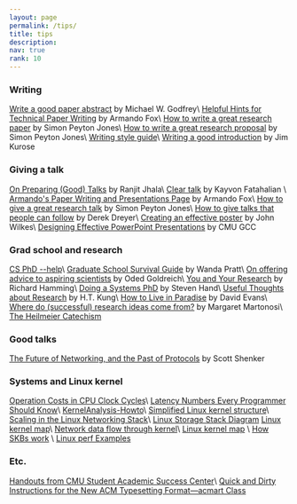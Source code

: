 ```yaml
---
layout: page
permalink: /tips/
title: tips
description:  
nav: true
rank: 10 
---
```


### Writing
<a href="https://plg.uwaterloo.ca/~migod/research/beckOOPSLA.html" target="_blank">Write a good paper abstract</a> by Michael W. Godfrey\\
<a href="https://daehyeok.kim/assets/tips/helpful_hints_writing.pdf" target="_blank">Helpful Hints for Technical Paper Writing</a> by Armando Fox\\
<a href="https://daehyeok.kim/assets/tips/How-to-write-a-great-research-paper.pdf" target="_blank">How to write a great research paper</a> by Simon Peyton Jones\\
<a href="https://daehyeok.kim/assets/tips/How-to-write-a-great-research-proposal.pdf" target="_blank">How to write a great research proposal</a> by Simon Peyton Jones\\
<a href="https://daehyeok.kim/assets/tips/writing_style_guide.pdf" target="_blank">Writing style guide</a>\\
<a href="http://www-net.cs.umass.edu/kurose/writing/intro-style.html" target="_blank">Writing a good introduction</a> by Jim Kurose

### Giving a talk

<a href="https://daehyeok.kim/assets/tips/PLMW-talk-opinionated.pdf" target="_blank">On Preparing (Good) Talks</a> by Ranjit Jhala\\
<a href="https://daehyeok.kim/assets/tips/cleartalktips_kayvon.pdf" target="_blank">Clear talk</a> by Kayvon Fatahalian \\
<a href="https://people.eecs.berkeley.edu/~fox/paper_writing.html" target="_blank">Armando's Paper Writing and Presentations Page</a> by Armando Fox\\
<a href="https://daehyeok.kim/assets/tips/How-to-give-a-great-research-talk.pdf" target="_blank">How to give a great research talk</a> by Simon Peyton Jones\\
<a href="https://daehyeok.kim/assets/tips/talk-plmw17popl.pdf" target="_blank">How to give talks that people can follow</a> by Derek Dreyer\\
<a href="http://goo.gl/HUVffd" target="_blank">Creating an effective poster</a> by John Wilkes\\
<a href="https://www.cmu.edu/student-success/other-resources/handouts/comm-supp-pdfs/designing-powerpoint-slides.pdf" target="_blank">Designing Effective PowerPoint Presentations</a> by CMU GCC

### Grad school and research

<a href="https://phdadvice.carrd.co/" target="_blank">CS PhD --help</a>\\
<a href="http://faculty.washington.edu/wpratt/survive.htm" target="_blank">Graduate School Survival Guide</a> by Wanda Pratt\\
<a href="http://www.wisdom.weizmann.ac.il/~oded/advice.html" target="_blank">On offering advice to aspiring scientists</a> by Oded Goldreich\\
<a href="https://daehyeok.kim/assets/tips/hamming86.pdf" target="_blank">You and Your Research</a> by Richard Hamming\\
<a href="https://daehyeok.kim/assets/tips/StevenHand.pdf" target="_blank">Doing a Systems PhD</a> by Steven Hand\\
<a href="https://www.eecs.harvard.edu/htk/phdadvice/" target="_blank">Useful Thoughts about Research</a> by H.T. Kung\\
<a href="https://www.cs.virginia.edu/~evans/paradise/" target="_blank">How to Live in Paradise</a> by David Evans\\
<a href="https://daehyeok.kim/assets/tips/WhereDoIdeasComeFrom.pdf" target="_blank">Where do (successful) research ideas come from?</a> by Margaret Martonosi\\
<a href="https://www.darpa.mil/work-with-us/heilmeier-catechism" target="_blank">The Heilmeier Catechism</a>

### Good talks
<a href="https://youtu.be/YHeyuD89n1Y" target="_blank">The Future of Networking, and the Past of Protocols</a> by Scott Shenker

### Systems and Linux kernel

<a href="http://ithare.com/infographics-operation-costs-in-cpu-clock-cycles/" target="_blank">Operation Costs in CPU Clock Cycles</a>\\
<a href="https://people.eecs.berkeley.edu/~rcs/research/interactive_latency.html" target="_blank">Latency Numbers Every Programmer Should Know</a>\\
<a href="http://www.tldp.org/HOWTO/KernelAnalysis-HOWTO.html" target="_blank">KernelAnalysis-Howto</a>\\
<a href="https://en.wikipedia.org/wiki/Completely_Fair_Scheduler\#/media/File:Simplified_Structure_of_the_Linux_Kernel.svg"
target="_blank">Simplified Linux kernel structure</a>\\
<a href="https://www.kernel.org/doc/Documentation/networking/scaling.txt"
target="_blank">Scaling in the Linux Networking Stack</a>\\
<a href="https://www.thomas-krenn.com/en/wiki/Linux_Storage_Stack_Diagram"
target="_blank">Linux Storage Stack Diagram</a>
<a href="http://www.makelinux.net/kernel_map/" target="_blank">Linux kernel map</a>\\
<a href="https://mwiki.static.linuxfound.org/images/1/1c/Network_data_flow_through_kernel.png" target="_blank">Network data flow through kernel</a>\\
<a href="http://www.makelinux.net/kernel_map/" target="_blank">Linux kernel map</a> \\
<a href="http://vger.kernel.org/~davem/skb.html" target="_blank">How SKBs work</a> \\
<a href="http://www.brendangregg.com/perf.html" target="_blank">Linux perf Examples</a>

### Etc.
<a href="https://www.cmu.edu/student-success/other-resources/handouts/index.html" target="_blank">Handouts from CMU Student Academic Success Center</a>\\
<a href="http://sensys.acm.org/2019/resources/documents/HowTo.pdf" target="_blank">Quick and Dirty Instructions for the New ACM Typesetting Format—acmart Class</a>
